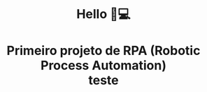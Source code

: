 <h1 align="center"> Hello 🤖💻 </h1>

<h1 align="center"> Primeiro projeto de RPA (Robotic Process Automation) <br>teste</h1>
